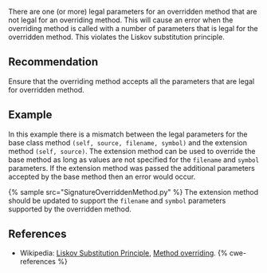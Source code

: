 There are one (or more) legal parameters for an overridden method that are not legal for an overriding method. This will cause an error when the overriding method is called with a number of parameters that is legal for the overridden method. This violates the Liskov substitution principle.


## Recommendation
Ensure that the overriding method accepts all the parameters that are legal for overridden method.


## Example
In this example there is a mismatch between the legal parameters for the base class method `(self, source, filename, symbol)` and the extension method `(self, source)`. The extension method can be used to override the base method as long as values are not specified for the `filename` and `symbol` parameters. If the extension method was passed the additional parameters accepted by the base method then an error would occur.

{% sample src="SignatureOverriddenMethod.py" %}
The extension method should be updated to support the `filename` and `symbol` parameters supported by the overridden method.


## References
* Wikipedia: [Liskov Substitution Principle](http://en.wikipedia.org/wiki/Liskov_substitution_principle), [Method overriding](http://en.wikipedia.org/wiki/Method_overriding#Python).
{% cwe-references %}
